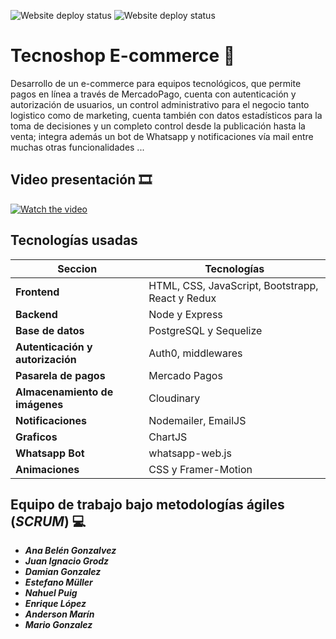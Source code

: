 ![Website deploy status](https://img.shields.io/website?url=https%3A%2F%2Fe-commerce-tecnoshop.vercel.app)
![Website deploy status](https://img.shields.io/website?label=server&url=https%3A%2F%2Fe-commerce-technoshop.up.railway.app%2F)


# Tecnoshop E-commerce 🔻

Desarrollo de un e-commerce para equipos tecnológicos, que permite pagos en línea a través de MercadoPago, cuenta con autenticación y autorización de usuarios, un control administrativo para el negocio tanto logistico como de marketing, cuenta también con datos estadísticos para la toma de decisiones y un completo control desde la publicación hasta la venta; integra además un bot de Whatsapp y notificaciones vía mail entre muchas otras funcionalidades ...

## Video presentación 🎞

[![Watch the video](https://img.youtube.com/vi/gGcDLVBeC0U/0.jpg)](https://youtu.be/UWWrFgAO3vo)

## Tecnologías usadas

| Seccion                          | Tecnologías                                       |
| -------------------------------- | ------------------------------------------------- |
| **Frontend**                     |  HTML, CSS, JavaScript, Bootstrapp, React y Redux |
| **Backend**                      |  Node y Express                                   |
| **Base de datos**                |  PostgreSQL y Sequelize                           |
| **Autenticación y autorización** |  Auth0, middlewares                               |
| **Pasarela de pagos**            |  Mercado Pagos                                    |
| **Almacenamiento de imágenes**   |  Cloudinary                                       |
| **Notificaciones**               |  Nodemailer, EmailJS                              |
| **Graficos**                     |  ChartJS                                          |
| **Whatsapp Bot**                 |  whatsapp-web.js                                  |
| **Animaciones**                  |  CSS y Framer-Motion                              |

## Equipo de trabajo bajo metodologías ágiles (***SCRUM***) 💻

- ***Ana Belén Gonzalvez***
- ***Juan Ignacio Grodz***
- ***Damian Gonzalez***
- ***Estefano Müller***
- ***Nahuel Puig***
- ***Enrique López***
- ***Anderson Marín***
- ***Mario Gonzalez***

